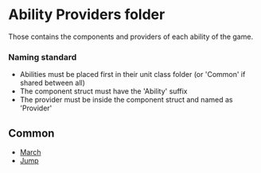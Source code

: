 # Ability Providers folder
Those contains the components and providers of each ability of the game.

### Naming standard
- Abilities must be placed first in their unit class folder (or 'Common' if shared between all)
- The component struct must have the 'Ability' suffix
- The provider must be inside the component struct and named as 'Provider'

## Common
- [March](Common/DefaultMarchAbility.cs)
- [Jump](Common/DefaultJumpAbility.cs)